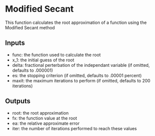 # Modified Secant
This function calculates the root approximation of a function using the Modified Secant method
## Inputs
* func: the function used to calculate the root
* x_1: the initial guess of the root
* delta: fractional perterbation of the independant variable (if omitted, defaults to .000001)
* es: the stopping criterion (if omitted, defaults to .00001 percent)
* maxit: the maximum iterations to perform (if omitted, defaults to 200 iterations)
## Outputs
* root: the root approximation
* fx: the function value at the root
* ea: the relative approximate error
* iter: the number of iterations performed to reach these values
